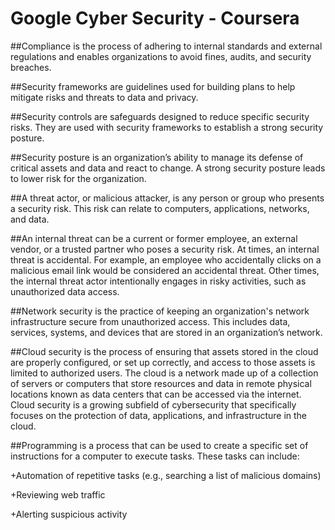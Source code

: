 # Google Cyber Security - Coursera

##Compliance is the process of adhering to internal standards and external regulations and enables organizations to avoid fines, audits, and security breaches.

##Security frameworks are guidelines used for building plans to help mitigate risks and threats to data and privacy.

##Security controls are safeguards designed to reduce specific security risks. They are used with security frameworks to establish a strong security posture.

##Security posture is an organization’s ability to manage its defense of critical assets and data and react to change. A strong security posture leads to lower risk for the organization.

##A threat actor, or malicious attacker, is any person or group who presents a security risk. This risk can relate to computers, applications, networks, and data.

##An internal threat can be a current or former employee, an external vendor, or a trusted partner who poses a security risk. At times, an internal threat is accidental. For example, an employee who accidentally clicks on a malicious email link would be considered an accidental threat. Other times, the internal threat actor intentionally engages in risky activities, such as unauthorized data access.

##Network security is the practice of keeping an organization's network infrastructure secure from unauthorized access. This includes data, services, systems, and devices that are stored in an organization’s network.

##Cloud security is the process of ensuring that assets stored in the cloud are properly configured, or set up correctly, and access to those assets is limited to authorized users. The cloud is a network made up of a collection of servers or computers that store resources and data in remote physical locations known as data centers that can be accessed via the internet. Cloud security is a growing subfield of cybersecurity that specifically focuses on the protection of data, applications, and infrastructure in the cloud.

##Programming is a process that can be used to create a specific set of instructions for a computer to execute tasks. These tasks can include:

+Automation of repetitive tasks (e.g., searching a list of malicious domains)

+Reviewing web traffic 

+Alerting suspicious activity
